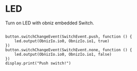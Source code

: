 # LED

Turn on LED with obniz embedded Switch.

```blocks

button.switchChangeEvent(SwitchEvent.push, function () {
    led.output(ObnizIo.io0, ObnizIo.io1, true)
})
button.switchChangeEvent(SwitchEvent.none, function () {
    led.output(ObnizIo.io0, ObnizIo.io1, false)
})
display.print("Push switch!")



```